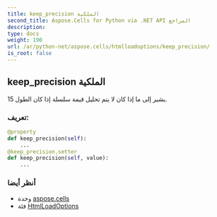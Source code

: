 ```yaml
---
title: keep_precision الملكية
second_title: Aspose.Cells for Python via .NET API المراجع
description:
type: docs
weight: 190
url: /ar/python-net/aspose.cells/htmlloadoptions/keep_precision/
is_root: false
---
```

##  keep_precision الملكية

يشير إلى ما إذا كان لا يتم تحليل قيمة سلسلة إذا كان الطول 15.
###  تعريف:
```python
@property
def keep_precision(self):
    ...
@keep_precision.setter
def keep_precision(self, value):
    ...
```

###  أنظر أيضا
* وحدة [aspose.cells](../../)
* فئة [HtmlLoadOptions](/cells/ar/python-net/aspose.cells/htmlloadoptions)
